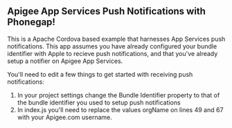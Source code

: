 ## Apigee App Services Push Notifications with Phonegap!

This is a Apache Cordova based example that harnesses App Services push notifications. This app assumes you have already configured your bundle identifier with Apple to recieve push notifications, and that you've already setup a notifier on Apigee App Services.

 You'll need to edit a few things to get started with receiving push notifications:

1. In your project settings change the Bundle Identifier property to that of the bundle identifier you used to setup push notifications
2. In index.js you'll need to replace the values orgName on lines 49 and 67 with your Apigee.com username.

